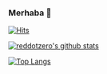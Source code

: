 ### Merhaba 👋


[![Hits](https://hits.seeyoufarm.com/api/count/incr/badge.svg?url=https%3A%2F%2Fgithub.com%2Freddotzero&count_bg=%231EE510&title_bg=%23555555&icon=&icon_color=%23931414&title=account+views&edge_flat=false)](https://github.com/reddotzero)


[![reddotzero's github stats](https://github-readme-stats.vercel.app/api?username=reddotzero&show_icons=true&theme=cobalt&count_private=true)](https://github.com/reddotzero)

[![Top Langs](https://github-readme-stats.vercel.app/api/top-langs/?username=reddotzero&layout=compact&theme=cobalt)](https://github.com/reddotzero)
